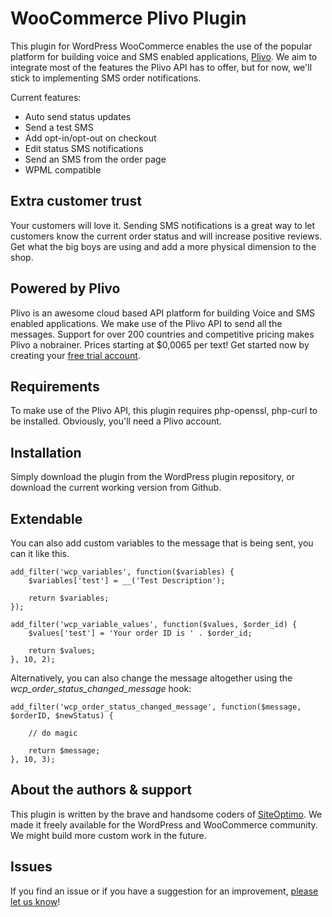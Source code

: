 WooCommerce Plivo Plugin
========================
This plugin for WordPress WooCommerce enables the use of the popular platform for building voice and SMS enabled applications, [Plivo](http://www.plivo.com/?utm_source=plivo-plugin&utm_medium=github&utm_campaign=siteoptimo). We aim to integrate most of the features the Plivo API has to offer, but for now, we'll stick to implementing SMS order notifications.

Current features:
* Auto send status updates
* Send a test SMS
* Add opt-in/opt-out on checkout
* Edit status SMS notifications
* Send an SMS from the order page
* WPML compatible

Extra customer trust
--------------------
Your customers will love it. Sending SMS notifications is a great way to let customers know the current order status and will increase positive reviews.
Get what the big boys are using and add a more physical dimension to the shop.

Powered by Plivo
----------------
Plivo is an awesome cloud based API platform for building Voice and SMS enabled applications. We make use of the Plivo API to send all the messages.
Support for over 200 countries and competitive pricing makes Plivo a nobrainer. Prices starting at $0,0065 per text!
Get started now by creating your [free trial account](https://console.plivo.com/accounts/register/?utm_source=plivo-plugin&utm_medium=wordpress&utm_campaign=siteoptimo).

Requirements
------------
To make use of the Plivo API, this plugin requires php-openssl, php-curl to be installed. Obviously, you'll need a Plivo account.

Installation
------------
Simply download the plugin from the WordPress plugin repository, or download the current working version from Github.

Extendable
----------
You can also add custom variables to the message that is being sent, you can it like this. 

    add_filter('wcp_variables', function($variables) {
        $variables['test'] = __('Test Description');
    
        return $variables;
    });
    
    add_filter('wcp_variable_values', function($values, $order_id) {
        $values['test'] = 'Your order ID is ' . $order_id;
    
        return $values;
    }, 10, 2);

Alternatively, you can also change the message altogether using the *wcp_order_status_changed_message* hook:

    add_filter('wcp_order_status_changed_message', function($message, $orderID, $newStatus) {
        
        // do magic
        
        return $message;    
    }, 10, 3);


About the authors & support
---------------------------
This plugin is written by the brave and handsome coders of [SiteOptimo](https://www.siteoptimo.com/?utm_source=plivo-plugin&utm_medium=github&utm_campaign=wcp).
We made it freely available for the WordPress and WooCommerce community. We might build more custom work in the future.

Issues
------
If you find an issue or if you have a suggestion for an improvement, [please let us know](https://github.com/siteoptimo/woocommerce-plivo/issues/new)!
